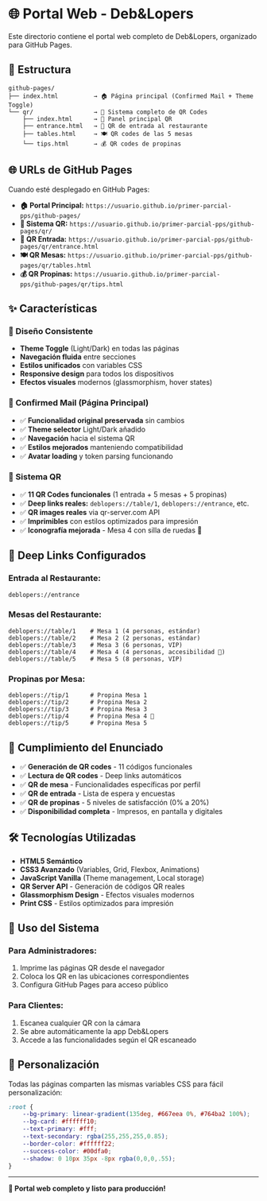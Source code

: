 # 🌐 Portal Web - Deb&Lopers

Este directorio contiene el portal web completo de Deb&Lopers, organizado para GitHub Pages.

## 📂 **Estructura**

```
github-pages/
├── index.html          → 🏠 Página principal (Confirmed Mail + Theme Toggle)
└── qr/                 → 📱 Sistema completo de QR Codes
    ├── index.html      → 🎯 Panel principal QR
    ├── entrance.html   → 🚪 QR de entrada al restaurante
    ├── tables.html     → 🍽️ QR codes de las 5 mesas
    └── tips.html       → 💰 QR codes de propinas
```

## 🌐 **URLs de GitHub Pages**

Cuando esté desplegado en GitHub Pages:

- **🏠 Portal Principal:** `https://usuario.github.io/primer-parcial-pps/github-pages/`
- **📱 Sistema QR:** `https://usuario.github.io/primer-parcial-pps/github-pages/qr/`
- **🚪 QR Entrada:** `https://usuario.github.io/primer-parcial-pps/github-pages/qr/entrance.html`
- **🍽️ QR Mesas:** `https://usuario.github.io/primer-parcial-pps/github-pages/qr/tables.html`  
- **💰 QR Propinas:** `https://usuario.github.io/primer-parcial-pps/github-pages/qr/tips.html`

## ✨ **Características**

### **🎨 Diseño Consistente**
- **Theme Toggle** (Light/Dark) en todas las páginas
- **Navegación fluida** entre secciones  
- **Estilos unificados** con variables CSS
- **Responsive design** para todos los dispositivos
- **Efectos visuales** modernos (glassmorphism, hover states)

### **📧 Confirmed Mail (Página Principal)**
- ✅ **Funcionalidad original preservada** sin cambios
- ✅ **Theme selector** Light/Dark añadido
- ✅ **Navegación** hacia el sistema QR
- ✅ **Estilos mejorados** manteniendo compatibilidad
- ✅ **Avatar loading** y token parsing funcionando

### **📱 Sistema QR**
- ✅ **11 QR Codes funcionales** (1 entrada + 5 mesas + 5 propinas)
- ✅ **Deep links reales:** `deblopers://table/1`, `deblopers://entrance`, etc.
- ✅ **QR images reales** via qr-server.com API
- ✅ **Imprimibles** con estilos optimizados para impresión
- ✅ **Iconografía mejorada** - Mesa 4 con silla de ruedas 🦽

## 🔗 **Deep Links Configurados**

### **Entrada al Restaurante:**
```
deblopers://entrance
```

### **Mesas del Restaurante:**
```
deblopers://table/1    # Mesa 1 (4 personas, estándar)
deblopers://table/2    # Mesa 2 (2 personas, estándar)  
deblopers://table/3    # Mesa 3 (6 personas, VIP)
deblopers://table/4    # Mesa 4 (4 personas, accesibilidad 🦽)
deblopers://table/5    # Mesa 5 (8 personas, VIP)
```

### **Propinas por Mesa:**
```
deblopers://tip/1      # Propina Mesa 1
deblopers://tip/2      # Propina Mesa 2
deblopers://tip/3      # Propina Mesa 3
deblopers://tip/4      # Propina Mesa 4 🦽
deblopers://tip/5      # Propina Mesa 5
```

## 🎯 **Cumplimiento del Enunciado**

- ✅ **Generación de QR codes** - 11 códigos funcionales
- ✅ **Lectura de QR codes** - Deep links automáticos  
- ✅ **QR de mesa** - Funcionalidades específicas por perfil
- ✅ **QR de entrada** - Lista de espera y encuestas
- ✅ **QR de propinas** - 5 niveles de satisfacción (0% a 20%)
- ✅ **Disponibilidad completa** - Impresos, en pantalla y digitales

## 🛠️ **Tecnologías Utilizadas**

- **HTML5 Semántico**
- **CSS3 Avanzado** (Variables, Grid, Flexbox, Animations)
- **JavaScript Vanilla** (Theme management, Local storage)
- **QR Server API** - Generación de códigos QR reales
- **Glassmorphism Design** - Efectos visuales modernos
- **Print CSS** - Estilos optimizados para impresión

## 📱 **Uso del Sistema**

### **Para Administradores:**
1. Imprime las páginas QR desde el navegador
2. Coloca los QR en las ubicaciones correspondientes
3. Configura GitHub Pages para acceso público

### **Para Clientes:**
1. Escanea cualquier QR con la cámara
2. Se abre automáticamente la app Deb&Lopers  
3. Accede a las funcionalidades según el QR escaneado

## 🎨 **Personalización**

Todas las páginas comparten las mismas variables CSS para fácil personalización:

```css
:root {
    --bg-primary: linear-gradient(135deg, #667eea 0%, #764ba2 100%);
    --bg-card: #ffffff10;
    --text-primary: #fff;
    --text-secondary: rgba(255,255,255,0.85);
    --border-color: #ffffff22;
    --success-color: #00dfa0;
    --shadow: 0 10px 35px -8px rgba(0,0,0,.55);
}
```

---

**🎉 Portal web completo y listo para producción!**
